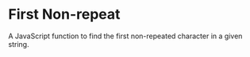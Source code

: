 # First Non-repeat

A JavaScript function to find the first non-repeated character in a given string.